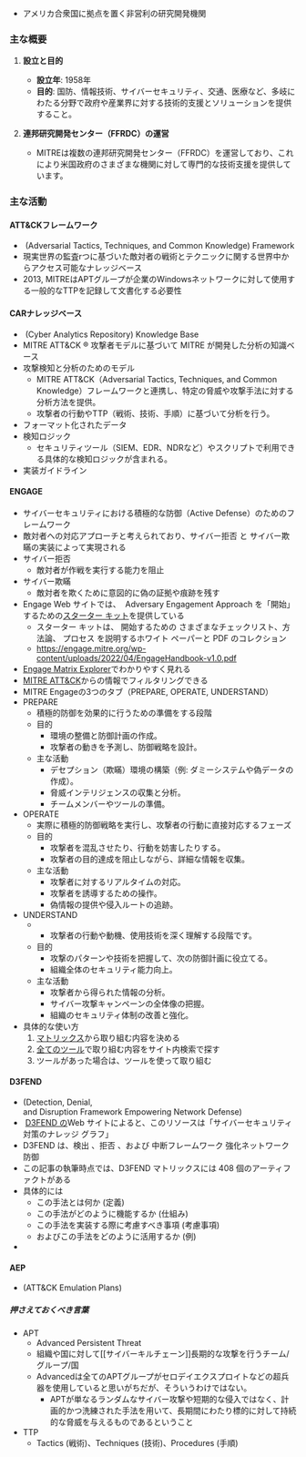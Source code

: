 - アメリカ合衆国に拠点を置く非営利の研究開発機関
### 主な概要

1. **設立と目的**
    
    - **設立年**: 1958年
    - **目的**: 国防、情報技術、サイバーセキュリティ、交通、医療など、多岐にわたる分野で政府や産業界に対する技術的支援とソリューションを提供すること。
2. **連邦研究開発センター（FFRDC）の運営**
    
    - MITREは複数の連邦研究開発センター（FFRDC）を運営しており、これにより米国政府のさまざまな機関に対して専門的な技術支援を提供しています。

### 主な活動
#### ATT&CKフレームワーク
-  (Adversarial Tactics, Techniques, and Common Knowledge) Framework
- 現実世界の監査rつに基づいた敵対者の戦術とテクニックに関する世界中からアクセス可能なナレッジベース
- 2013, MITREはAPTグループが企業のWindowsネットワークに対して使用する一般的なTTPを記録して文書化する必要性
#### CARナレッジベース
-   (Cyber Analytics Repository) Knowledge Base
- MITRE ATT&CK ® 攻撃者モデルに基づいて MITRE が開発した分析の知識ベース
- 攻撃検知と分析のためのモデル
	-  MITRE ATT&CK（Adversarial Tactics, Techniques, and Common Knowledge）フレームワークと連携し、特定の脅威や攻撃手法に対する分析方法を提供。
	- 攻撃者の行動やTTP（戦術、技術、手順）に基づいて分析を行う。
- フォーマット化されたデータ
- 検知ロジック
	- セキュリティツール（SIEM、EDR、NDRなど）やスクリプトで利用できる具体的な検知ロジックが含まれる。
- 実装ガイドライン
#### ENGAGE
- サイバーセキュリティにおける積極的な防御（Active Defense）のためのフレームワーク
- 敵対者への対応アプローチと考えられており、サイバー拒否 と サイバー欺瞞の実装によって実現される
- サイバー拒否
	- 敵対者が作戦を実行する能力を阻止
- サイバー欺瞞
	- 敵対者を欺くために意図的に偽の証拠や痕跡を残す
- Engage Web サイトでは、  Adversary Engagement Approach を「開始」するための[スターター キット](https://engage.mitre.org/starter-kit/)を提供している
	- スターター キットは、 開始するための さまざまなチェックリスト、方法論、 プロセス を説明するホワイト ペーパーと PDF のコレクション
	- https://engage.mitre.org/wp-content/uploads/2022/04/EngageHandbook-v1.0.pdf
- [Engage Matrix Explorer](https://engage.mitre.org/matrix)でわかりやすく見れる
- [MITRE ATT&CK](https://attack.mitre.org/)からの情報でフィルタリングできる
- MITRE Engageの3つのタブ（PREPARE, OPERATE, UNDERSTAND）
- PREPARE
	- 積極的防御を効果的に行うための準備をする段階
	- 目的
	    - 環境の整備と防御計画の作成。
	    - 攻撃者の動きを予測し、防御戦略を設計。
	- 主な活動
	    - デセプション（欺瞞）環境の構築（例: ダミーシステムや偽データの作成）。
	    - 脅威インテリジェンスの収集と分析。
	    - チームメンバーやツールの準備。
- OPERATE
	- 実際に積極的防御戦略を実行し、攻撃者の行動に直接対応するフェーズ
	- 目的
	    - 攻撃者を混乱させたり、行動を妨害したりする。
	    - 攻撃者の目的達成を阻止しながら、詳細な情報を収集。
	- 主な活動
	    - 攻撃者に対するリアルタイムの対応。
	    - 攻撃者を誘導するための操作。
	    - 偽情報の提供や侵入ルートの追跡。
- UNDERSTAND
	- - 攻撃者の行動や動機、使用技術を深く理解する段階です。
	- 目的
	    - 攻撃のパターンや技術を把握して、次の防御計画に役立てる。
	    - 組織全体のセキュリティ能力向上。
	- 主な活動
	    - 攻撃者から得られた情報の分析。
	    - サイバー攻撃キャンペーンの全体像の把握。
	    - 組織のセキュリティ体制の改善と強化。
- 具体的な使い方
	1. [マトリックス](https://engage.mitre.org/matrix/)から取り組む内容を決める
	2. [全てのツール](https://engage.mitre.org/tools/)で取り組む内容をサイト内検索で探す
	3. ツールがあった場合は、ツールを使って取り組む

#### D3FEND
- (Detection, Denial, and Disruption Framework Empowering Network Defense)
-  [D3FEND の](https://d3fend.mitre.org/)Web サイトによると、このリソースは「サイバーセキュリティ対策のナレッジ グラフ」
- D3FEND は、検出 、拒否 、および 中断フレームワーク 強化ネットワーク防御 
- この記事の執筆時点では、D3FEND マトリックスには 408 個のアーティファクトがある
- 具体的には
	- この手法とは何か (定義)
	- この手法がどのように機能するか (仕組み)
	- この手法を実装する際に考慮すべき事項 (考慮事項)
	- およびこの手法をどのように活用するか (例) 
- 
#### AEP
- (ATT&CK Emulation Plans)


##### 押さえておくべき言葉
- APT
	- Advanced Persistent Threat
	- 組織や国に対して[[サイバーキルチェーン]]長期的な攻撃を行うチーム/グループ/国
	- Advancedは全てのAPTグループがセロデイエクスプロイトなどの超兵器を使用していると思いがちだが、そういうわけではない。
		- APTが単なるランダムなサイバー攻撃や短期的な侵入ではなく、計画的かつ洗練された手法を用いて、長期間にわたり標的に対して持続的な脅威を与えるものであるということ
- TTP
	- Tactics (戦術)、Techniques (技術)、Procedures (手順)

